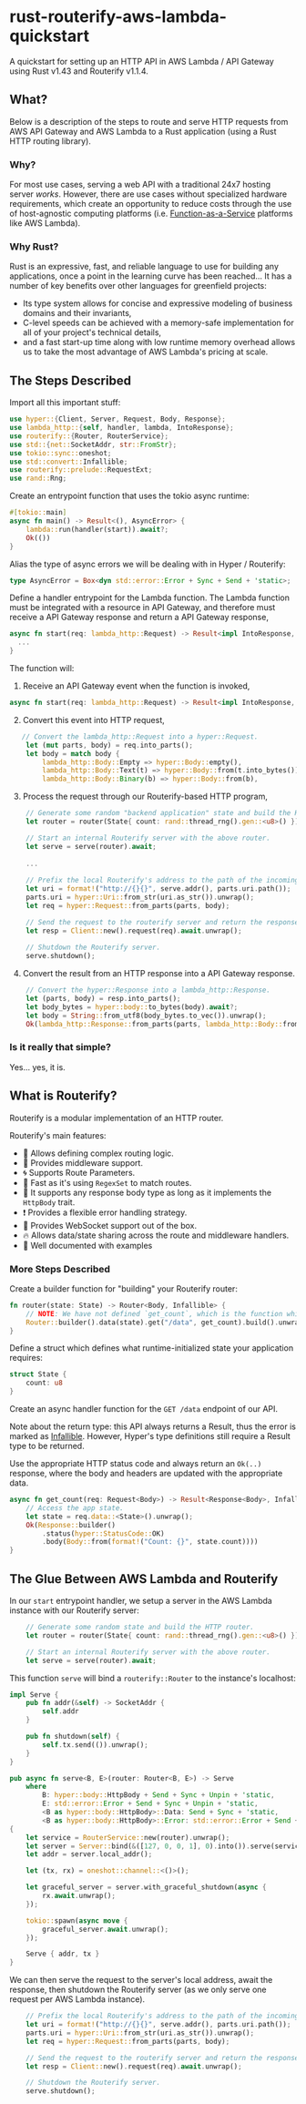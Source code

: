 # rust-routerify-aws-lambda-quickstart
A quickstart for setting up an HTTP API in AWS Lambda / API Gateway using Rust v1.43 and Routerify v1.1.4.

## What?

Below is a description of the steps to route and serve HTTP requests from AWS API Gateway and AWS Lambda to a Rust application (using a Rust HTTP routing library).

### Why?

For most use cases, serving a web API with a traditional 24x7 hosting server _works_. However, there are use cases without specialized hardware requirements, which create an opportunity to reduce costs through the use of host-agnostic computing platforms (i.e. [Function-as-a-Service](https://en.wikipedia.org/wiki/Function_as_a_service) platforms like AWS Lambda).

### Why Rust?

Rust is an expressive, fast, and reliable language to use for building any applications, once a point in the learning curve has been reached... It has a number of key benefits over other languages for greenfield projects:

* Its type system allows for concise and expressive modeling of business domains and their invariants,
* C-level speeds can be achieved with a memory-safe implementation for all of your project's technical details, 
* and a fast start-up time along with low runtime memory overhead allows us to take the most advantage of AWS Lambda's pricing at scale.

## The Steps Described

Import all this important stuff:

```rust
use hyper::{Client, Server, Request, Body, Response};
use lambda_http::{self, handler, lambda, IntoResponse};
use routerify::{Router, RouterService};
use std::{net::SocketAddr, str::FromStr};
use tokio::sync::oneshot;
use std::convert::Infallible;
use routerify::prelude::RequestExt;
use rand::Rng;
```

Create an entrypoint function that uses the tokio async runtime:

```rust
#[tokio::main]
async fn main() -> Result<(), AsyncError> {
    lambda::run(handler(start)).await?;
    Ok(())
}
```

Alias the type of async errors we will be dealing with in Hyper / Routerify:

```rust
type AsyncError = Box<dyn std::error::Error + Sync + Send + 'static>;
```

Define a handler entrypoint for the Lambda function. The Lambda function must be integrated with a resource in API Gateway, and therefore must receive a API Gateway response and return a API Gateway response,

```rust
async fn start(req: lambda_http::Request) -> Result<impl IntoResponse, AsyncError> {
  ...
}
```

The function will:

1. Receive an API Gateway event when the function is invoked,

```rust
async fn start(req: lambda_http::Request) -> Result<impl IntoResponse, AsyncError> {
```

2. Convert this event into HTTP request,

```rust
   // Convert the lambda_http::Request into a hyper::Request.
    let (mut parts, body) = req.into_parts();
    let body = match body {
        lambda_http::Body::Empty => hyper::Body::empty(),
        lambda_http::Body::Text(t) => hyper::Body::from(t.into_bytes()),
        lambda_http::Body::Binary(b) => hyper::Body::from(b),
```

3. Process the request through our Routerify-based HTTP program,

```rust
    // Generate some random "backend application" state and build the HTTP router.
    let router = router(State{ count: rand::thread_rng().gen::<u8>() });

    // Start an internal Routerify server with the above router.
    let serve = serve(router).await;
    
    ...
    
    // Prefix the local Routerify's address to the path of the incoming Lambda request.
    let uri = format!("http://{}{}", serve.addr(), parts.uri.path());
    parts.uri = hyper::Uri::from_str(uri.as_str()).unwrap();
    let req = hyper::Request::from_parts(parts, body);

    // Send the request to the routerify server and return the response.
    let resp = Client::new().request(req).await.unwrap();
    
    // Shutdown the Routerify server.
    serve.shutdown();
```

4. Convert the result from an HTTP response into a API Gateway response.

```rust
    // Convert the hyper::Response into a lambda_http::Response.
    let (parts, body) = resp.into_parts();
    let body_bytes = hyper::body::to_bytes(body).await?;
    let body = String::from_utf8(body_bytes.to_vec()).unwrap();
    Ok(lambda_http::Response::from_parts(parts, lambda_http::Body::from(body)))
```

### Is it really that simple?

Yes... yes, it is.

## What is Routerify?

Routerify is a modular implementation of an HTTP router.

Routerify's main features:

* 📡 Allows defining complex routing logic.
* 🔨 Provides middleware support.
* 🌀 Supports Route Parameters.
* 🚀 Fast as it's using `RegexSet` to match routes.
* 🍺 It supports any response body type as long as it implements the `HttpBody` trait.
* ❗ Provides a flexible error handling strategy.
* 💁 Provides WebSocket support out of the box.
* 🔥 Allows data/state sharing across the route and middleware handlers.
* 🍗 Well documented with examples


### More Steps Described

Create a builder function for "building" your Routerify router:

```rust
fn router(state: State) -> Router<Body, Infallible> {
    // NOTE: We have not defined `get_count`, which is the function which handles requests at this endpoint.
    Router::builder().data(state).get("/data", get_count).build().unwrap()
}
```

Define a struct which defines what runtime-initialized state your application requires:

```rust
struct State {
    count: u8
}
```

Create an async handler function for the `GET /data` endpoint of our API. 

Note about the return type: this API always returns a Result, thus the error is marked as [Infallible](https://doc.rust-lang.org/beta/std/convert/enum.Infallible.html). However, Hyper's type definitions still require a Result type to be returned.

Use the appropriate HTTP status code and always return an `Ok(..)` response, where the body and headers are updated with the appropriate data.

```rust
async fn get_count(req: Request<Body>) -> Result<Response<Body>, Infallible> {
    // Access the app state.
    let state = req.data::<State>().unwrap();
    Ok(Response::builder()
        .status(hyper::StatusCode::OK)
        .body(Body::from(format!("Count: {}", state.count))))
}
```

## The Glue Between AWS Lambda and Routerify

In our `start` entrypoint handler, we setup a server in the AWS Lambda instance with our Routerify server:

```rust
    // Generate some random state and build the HTTP router.
    let router = router(State{ count: rand::thread_rng().gen::<u8>() });

    // Start an internal Routerify server with the above router.
    let serve = serve(router).await;
```

This function `serve` will bind a `routerify::Router` to the instance's localhost:

```rust
impl Serve {
    pub fn addr(&self) -> SocketAddr {
        self.addr
    }

    pub fn shutdown(self) {
        self.tx.send(()).unwrap();
    }
}

pub async fn serve<B, E>(router: Router<B, E>) -> Serve
    where
        B: hyper::body::HttpBody + Send + Sync + Unpin + 'static,
        E: std::error::Error + Send + Sync + Unpin + 'static,
        <B as hyper::body::HttpBody>::Data: Send + Sync + 'static,
        <B as hyper::body::HttpBody>::Error: std::error::Error + Send + Sync + 'static,
{
    let service = RouterService::new(router).unwrap();
    let server = Server::bind(&([127, 0, 0, 1], 0).into()).serve(service);
    let addr = server.local_addr();

    let (tx, rx) = oneshot::channel::<()>();

    let graceful_server = server.with_graceful_shutdown(async {
        rx.await.unwrap();
    });

    tokio::spawn(async move {
        graceful_server.await.unwrap();
    });

    Serve { addr, tx }
}
```

We can then serve the request to the server's local address, await the response, then shutdown the Routerify server (as we only serve one request per AWS Lambda instance).

```rust
    // Prefix the local Routerify's address to the path of the incoming Lambda request.
    let uri = format!("http://{}{}", serve.addr(), parts.uri.path());
    parts.uri = hyper::Uri::from_str(uri.as_str()).unwrap();
    let req = hyper::Request::from_parts(parts, body);

    // Send the request to the routerify server and return the response.
    let resp = Client::new().request(req).await.unwrap();

    // Shutdown the Routerify server.
    serve.shutdown();
```


